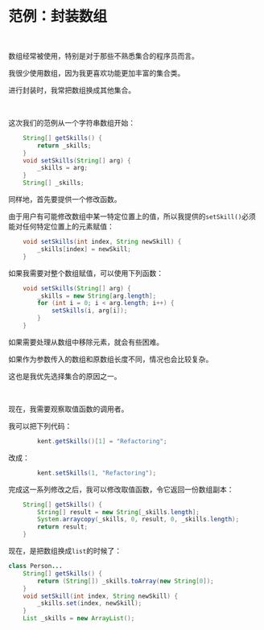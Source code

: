 # 范例：封装数组

<br>

数组经常被使用，特别是对于那些不熟悉集合的程序员而言。

我很少使用数组，因为我更喜欢功能更加丰富的集合类。

进行封装时，我常把数组换成其他集合。

<br>

这次我们的范例从一个字符串数组开始：

```java
    String[] getSkills() {
        return _skills;
    }
    void setSkills(String[] arg) {
        _skills = arg;
    }
    String[] _skills;
```

同样地，首先要提供一个修改函数。

由于用户有可能修改数组中某一特定位置上的值，所以我提供的`setSkill()`必须能对任何特定位置上的元素赋值：

```java
    void setSkills(int index, String newSkill) {
        _skills[index] = newSkill;
    }
```

如果我需要对整个数组赋值，可以使用下列函数：

```java
    void setSkills(String[] arg) {
        _skills = new String[arg.length];
        for (int i = 0; i < arg.length; i++) {
            setSkills(i, arg[i]);
        }
    }
```

如果需要处理从数组中移除元素，就会有些困难。

如果作为参数传入的数组和原数组长度不同，情况也会比较复杂。

这也是我优先选择集合的原因之一。

<br>

现在，我需要观察取值函数的调用者。

我可以把下列代码：

```java
        kent.getSkills()[1] = "Refactoring";
```

改成：

```java
        kent.setSkills(1, "Refactoring");
```

完成这一系列修改之后，我可以修改取值函数，令它返回一份数组副本：

```java
    String[] getSkills() {
        String[] result = new String[_skills.length];
        System.arraycopy(_skills, 0, result, 0, _skills.length);
        return result;
    }
```

现在，是把数组换成`list`的时候了：

```java
class Person...
    String[] getSkills() {
        return (String[]) _skills.toArray(new String[0]);
    }
    void setSkill(int index, String newSkill) {
        _skills.set(index, newSkill);
    }
    List _skills = new ArrayList();
```



<br>

